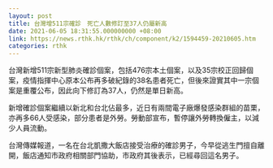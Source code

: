 ```yaml
---
layout: post
title: 台灣增511宗確診　死亡人數修訂至37人仍屬新高
date: 2021-06-05 18:31:55.000000000 +08:00
link: https://news.rthk.hk/rthk/ch/component/k2/1594459-20210605.htm
categories: rthk
---
```


台灣新增511宗新型肺炎確診個案，包括476宗本土個案，以及35宗校正回歸個案，疫情指揮中心原本公布再多破紀錄的38名患者死亡，但後來證實其中一宗個案是重覆公布，因此向下修訂為37人，仍然是單日新高。

新增確診個案繼續以新北和台北佔最多，近日有兩間電子廠爆發感染群組的苗栗，亦再多66人受感染，部分患者是外勞。勞動部宣布，暫停讓外勞轉換僱主，以減少人員流動。

台灣傳媒報道，一名在台北凱撒大飯店接受治療的確診男子，今早從逃生門擅自離開，飯店通知市政府相關部門協助，市政府其後表示，已經尋回這名男子。

